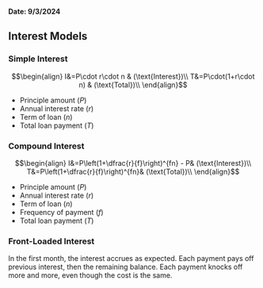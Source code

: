 **Date: 9/3/2024**

## Interest Models

### Simple Interest
$$\begin{align}
I&=P\cdot r\cdot n & (\text{Interest})\\
T&=P\cdot(1+r\cdot n) & (\text{Total})\\
\end{align}$$
 - Principle amount $(P)$
 - Annual interest rate $(r)$
 - Term of loan $(n)$
 - Total loan payment $(T)$


### Compound Interest
$$\begin{align}
I&=P\left(1+\dfrac{r}{f}\right)^{fn} - P& (\text{Interest})\\
T&=P\left(1+\dfrac{r}{f}\right)^{fn}& (\text{Total})\\
\end{align}$$
 - Principle amount $(P)$
 - Annual interest rate $(r)$
 - Term of loan $(n)$
 - Frequency of payment $(f)$
 - Total loan payment $(T)$

### Front-Loaded Interest
In the first month, the interest accrues as expected.
Each payment pays off previous interest, then the remaining balance.
Each payment knocks off more and more, even though the cost is the same.



